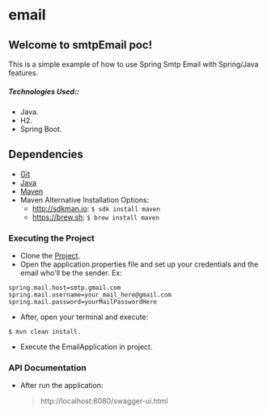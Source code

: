 # email

## Welcome to smtpEmail poc!

This is a simple example of how to use Spring Smtp Email with Spring/Java features.

##### Technologies Used::
 - Java.
 - H2.
 - Spring Boot.

## Dependencies
- [Git](https://www.atlassian.com/git/tutorials/install-git)
- [Java](https://www.java.com/en/download/help/download_options.xml)
- [Maven](https://maven.apache.org/install.html)
- Maven Alternative Installation Options: 
  - http://sdkman.io: `$ sdk install maven`
  - https://brew.sh: `$ brew install maven`

### Executing the Project
- Clone the [Project](https://github.com/JoaoPedroCardoso/smtp-email-poc.git).
- Open the application.properties file and set up your credentials and the email who'll be the sender. Ex:
```
spring.mail.host=smtp.gmail.com
spring.mail.username=your_mail_here@gmail.com
spring.mail.password=yourMailPasswordHere
```
- After, open your terminal and execute: 
```
$ mvn clean install.
```
- Execute the EmailApplication in project.

### API Documentation
- After run the application:

	> http://localhost:8080/swagger-ui.html